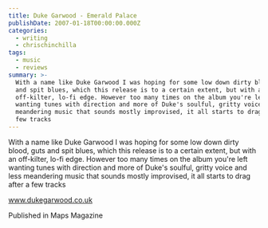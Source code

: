 ```yaml
---
title: Duke Garwood - Emerald Palace
publishDate: 2007-01-18T00:00:00.000Z
categories:
  - writing
  - chrischinchilla
tags:
  - music
  - reviews
summary: >-
  With a name like Duke Garwood I was hoping for some low down dirty blood, guts
  and spit blues, which this release is to a certain extent, but with an
  off-kilter, lo-fi edge. However too many times on the album you're left
  wanting tunes with direction and more of Duke's soulful, gritty voice and less
  meandering music that sounds mostly improvised, it all starts to drag after a
  few tracks
---
```


With a name like Duke Garwood I was hoping for some low down dirty blood, guts and spit blues, which this release is to a certain extent, but with an off-kilter, lo-fi edge. However too many times on the album you're left wanting tunes with direction and more of Duke's soulful, gritty voice and less meandering music that sounds mostly improvised, it all starts to drag after a few tracks

<a href='https://www.dukegarwood.co.uk' target='_blank'>www.dukegarwood.co.uk</a>

Published in Maps Magazine
